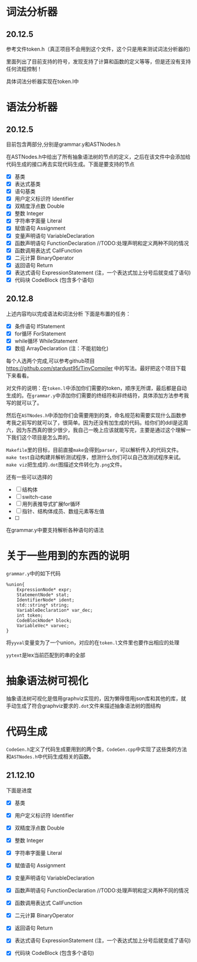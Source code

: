 # 词法分析器

20.12.5
---
参考文件token.h（真正项目不会用到这个文件，这个只是用来测试词法分析器的）

里面列出了目前支持的符号，发现支持了计算和函数的定义等等，但是还没有支持任何流程控制！

具体词法分析器实现在token.l中

# 语法分析器

20.12.5
---
目前包含两部分,分别是grammar.y和ASTNodes.h

在ASTNodes.h中给出了所有抽象语法树的节点的定义，之后在该文件中会添加给代码生成的接口再去实现代码生成。下面是要支持的节点

- [x] 基类
- [x] 表达式基类
- [x] 语句基类
- [x] 用户定义标识符 Identifier
- [x] 双精度浮点数 Double
- [x] 整数 Integer
- [x] 字符串字面量 Literal
- [X] 赋值语句 Assignment
- [x] 变量声明语句 VariableDeclaration
- [x] 函数声明语句 FunctionDeclaration //TODO:处理声明和定义两种不同的情况
- [x] 函数调用表达式 CallFunction
- [x] 二元计算  BinaryOperator
- [x] 返回语句  Return
- [x] 表达式语句 ExpressionStatement (注，一个表达式加上分号后就变成了语句)
- [x] 代码块 CodeBlock  (包含多个语句)

20.12.8
---
上述内容均以完成语法和词法分析
下面是布置的任务：

- [x] 条件语句 IfStatement
- [x] for循环  ForStatement
- [x] while循环 WhileStatement
- [x] 数组  ArrayDeclaration (注：不能初始化)

每个人选两个完成,可以参考github项目<https://github.com/stardust95/TinyCompiler> 中的写法。最好把这个项目下载下来看看。

对文件的说明：在`token.l`中添加你们需要的token，顺序无所谓，最后都是自动生成的。在`grammar.y`中添加你们需要的终结符和非终结符，具体添加方法参考我写的就可以了。

然后在`ASTNodes.h`中添加你们会需要用到的类，命名规范和需要实现什么函数参考我之前写的就可以了，很简单。因为还没有加生成的代码。给你们的ddl是这周六，因为东西真的很少很少，我自己一晚上应该就能写完，主要是通过这个理解一下我们这个项目是怎么弄的。

`Makefile`里的目标，目前直接`make`会得到`parser`，可以解析传入的代码文件。`make test`自动构建并解析测试程序，想测什么你们可以自己改测试程序来试。`make viz`把生成的`.dot`图描述文件转化为`.png`文件。



还有一些可以选择的
- [ ] 结构体 
- [ ] switch-case
- [ ] 用列表推导式扩展for循环
- [ ] 指针、结构体成员、数组元素等左值
- [ ]
在grammar.y中要支持解析各种语句的语法

# 关于一些用到的东西的说明
`grammar.y`中的如下代码
```
%union{
    ExpressionNode* expr;
    StatementNode* stat;
    IdentifierNode* ident;
    std::string* string;
    VariableDeclaration* var_dec;
    int token;
    CodeBlockNode* block;
    VariableVec* varvec;
}
```
将`yyval`变量变为了一个union，对应的在`token.l`文件里也要作出相应的处理

`yytext`是lex当前匹配到的串的全部


# 抽象语法树可视化
抽象语法树可视化是借用graphviz实现的，因为懒得借用json库和其他的库，就手动生成了符合graphviz要求的`.dot`文件来描述抽象语法树的图结构


# 代码生成
`CodeGen.h`定义了代码生成要用到的两个类，`CodeGen.cpp`中实现了这些类的方法和`ASTNodes.h`中代码生成相关的函数。

21.12.10
---
下面是进度

- [x] 基类
- [x] 用户定义标识符 Identifier
- [x] 双精度浮点数 Double
- [x] 整数 Integer
- [x] 字符串字面量 Literal
- [x] 赋值语句 Assignment
- [x] 变量声明语句 VariableDeclaration
- [x] 函数声明语句 FunctionDeclaration //TODO:处理声明和定义两种不同的情况
- [x] 函数调用表达式 CallFunction
- [x] 二元计算  BinaryOperator
- [x] 返回语句  Return
- [x] 表达式语句 ExpressionStatement (注，一个表达式加上分号后就变成了语句)
- [x] 代码块 CodeBlock  (包含多个语句)


